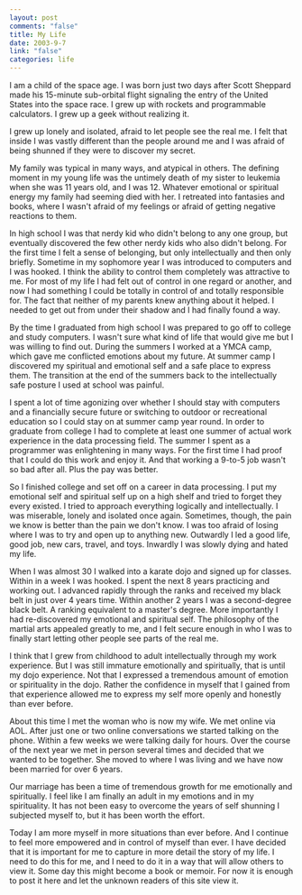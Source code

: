 ```yaml
--- 
layout: post
comments: "false"
title: My Life
date: 2003-9-7
link: "false"
categories: life
---
```

I am a child of the space age. I was born just two days after Scott Sheppard made his 15-minute sub-orbital flight signaling the entry of the United States into the space race. I grew up with rockets and programmable calculators. I grew up a geek without realizing it.

I grew up lonely and isolated, afraid to let people see the real me. I felt that inside I was vastly different than the people around me and I was afraid of being shunned if they were to discover my secret.

My family was typical in many ways, and atypical in others. The defining moment in my young life was the untimely death of my sister to leukemia when she was 11 years old, and I was 12. Whatever emotional or spiritual energy my family had seeming died with her. I retreated into fantasies and books, where I wasn't afraid of my feelings or afraid of getting negative reactions to them.

In high school I was that nerdy kid who didn't belong to any one group, but eventually discovered the few other nerdy kids who also didn't belong. For the first time I felt a sense of belonging, but only intellectually and then only briefly. Sometime in my sophomore year I was introduced to computers and I was hooked. I think the ability to control them completely was attractive to me. For most of my life I had felt out of control in one regard or another, and now I had something I could be totally in control of and totally responsible for. The fact that neither of my parents knew anything about it helped. I needed to get out from under their shadow and I had finally found a way.

By the time I graduated from high school I was prepared to go off to college and study computers. I wasn't sure what kind of life that would give me but I was willing to find out. During the summers I worked at a YMCA camp, which gave me conflicted emotions about my future. At summer camp I discovered my spiritual and emotional self and a safe place to express them. The transition at the end of the summers back to the intellectually safe posture I used at school was painful.

I spent a lot of time agonizing over whether I should stay with computers and a financially secure future or switching to outdoor or recreational education so I could stay on at summer camp year round. In order to graduate from college I had to complete at least one summer of actual work experience in the data processing field. The summer I spent as a programmer was enlightening in many ways. For the first time I had proof that I could do this work and enjoy it. And that working a 9-to-5 job wasn't so bad after all. Plus the pay was better.

So I finished college and set off on a career in data processing. I put my emotional self and spiritual self up on a high shelf and tried to forget they every existed. I tried to approach everything logically and intellectually. I was miserable, lonely and isolated once again. Sometimes, though, the pain we know is better than the pain we don't know. I was too afraid of losing where I was to try and open up to anything new. Outwardly I led a good life, good job, new cars, travel,  and toys. Inwardly I was slowly dying and hated my life.

When I was almost 30 I walked into a karate dojo and signed up for classes. Within in a week I was hooked. I spent the next 8 years practicing and working out. I advanced rapidly through the ranks and received my black belt in just over 4 years time. Within another 2 years I was a second-degree black belt. A ranking equivalent to a master's degree. More importantly I had re-discovered my emotional and spiritual self. The philosophy of the martial arts appealed greatly to me, and I felt secure enough in who I was to finally start letting other people see parts of the real me.

I think that I grew from childhood to adult intellectually through my work experience. But I was still immature emotionally and spiritually, that is until my dojo experience. Not that I expressed a tremendous amount of emotion or spirituality in the dojo. Rather the confidence in myself that I gained from that experience allowed me to express my self more openly and honestly than ever before.

About this time I met the woman who is now my wife. We met online via AOL. After just one or two online conversations we started talking on the phone. Within a few weeks we were talking daily for hours. Over the course of the next year we met in person several times and decided that we wanted to be together. She moved to where I was living and we have now been married for over 6 years.

Our marriage has been a time of tremendous growth for me emotionally and spiritually. I feel like I am finally an adult in my emotions and in my spirituality. It has not been easy to overcome the years of self shunning I subjected myself to, but it has been worth the effort.

Today I am more myself in more situations than ever before. And I continue to feel more empowered and in control of myself than ever. I have decided that it is important for me to capture in more detail the story of my life. I need to do this for me, and I need to do it in a way that will allow others to view it. Some day this might become a book or memoir. For now it is enough to post it here and let the unknown readers of this site view it.
